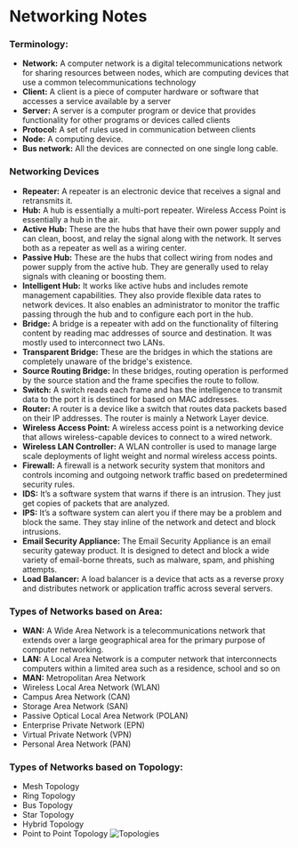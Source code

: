 # Networking Notes
### Terminology:
- **Network:** A computer network is a digital telecommunications network for sharing resources between nodes, which are computing devices that use a common telecommunications technology
- **Client:** A client is a piece of computer hardware or software that accesses a service available by a server
- **Server:** A server is a computer program or device that provides functionality for other programs or devices called clients
- **Protocol:** A set of rules used in communication between clients
- **Node:** A computing device. 
- **Bus network:** All the devices are connected on one single long cable.

### Networking Devices
- **Repeater:** A repeater is an electronic device that receives a signal and retransmits it. 
- **Hub:** A hub is essentially a multi-port repeater. Wireless Access Point is essentially a hub in the air.
- **Active Hub:** These are the hubs that have their own power supply and can clean, boost, and relay the signal along with the network. It serves both as a repeater as well as a wiring center.
- **Passive Hub:** These are the hubs that collect wiring from nodes and power supply from the active hub. They are generally used to relay signals with cleaning or boosting them.
- **Intelligent Hub:** It works like active hubs and includes remote management capabilities. They also provide flexible data rates to network devices. It also enables an administrator to monitor the traffic passing through the hub and to configure each port in the hub.
- **Bridge:** A bridge is a repeater with add on the functionality of filtering content by reading mac addresses of source and destination. It was mostly used to interconnect two LANs.
- **Transparent Bridge:** These are the bridges in which the stations are completely unaware of the bridge's existence.
- **Source Routing Bridge:** In these bridges, routing operation is performed by the source station and the frame specifies the route to follow. 
- **Switch:** A switch reads each frame and has the intelligence to transmit data to the port it is destined for based on MAC addresses. 
- **Router:** A router is a device like a switch that routes data packets based on their IP addresses. The router is mainly a Network Layer device. 
- **Wireless Access Point:** A wireless access point is a networking device that allows wireless-capable devices to connect to a wired network.
- **Wireless LAN Controller:** A WLAN controller is used to manage large scale deployments of light weight and normal wireless access points.
- **Firewall:** A firewall is a network security system that monitors and controls incoming and outgoing network traffic based on predetermined security rules. 
- **IDS:** It’s a software system that warns if there is an intrusion. They just get copies of packets that are analyzed.
- **IPS:** It’s a software system can alert you if there may be a problem and block the same. They stay inline of the network and detect and block intrusions. 
- **Email Security Appliance:** The Email Security Appliance is an email security gateway product. It is designed to detect and block a wide variety of email-borne threats, such as malware, spam, and phishing attempts.
- **Load Balancer:** A load balancer is a device that acts as a reverse proxy and distributes network or application traffic across several servers.

### Types of Networks based on Area:
- **WAN:** A Wide Area Network is a telecommunications network that extends over a large geographical area for the primary purpose of computer networking.
- **LAN:** A Local Area Network is a computer network that interconnects computers within a limited area such as a residence, school and so on
- **MAN:** Metropolitan Area Network
- Wireless Local Area Network (WLAN)
- Campus Area Network (CAN)
- Storage Area Network (SAN)
- Passive Optical Local Area Network (POLAN)
- Enterprise Private Network (EPN)
- Virtual Private Network (VPN)
- Personal Area Network (PAN) 

### Types of Networks based on Topology:
- Mesh Topology
- Ring Topology
- Bus Topology
- Star Topology
- Hybrid Topology
- Point to Point Topology
![Topologies](Notes/topologies.png)